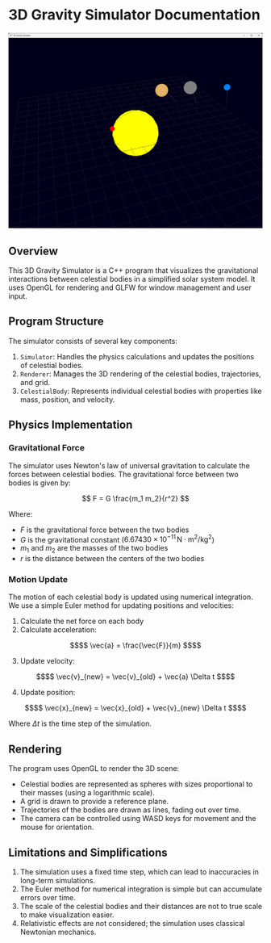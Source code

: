 # 3D Gravity Simulator Documentation

![image.png](image.png)

## Overview

This 3D Gravity Simulator is a C++ program that visualizes the gravitational interactions between celestial bodies in a simplified solar system model. It uses OpenGL for rendering and GLFW for window management and user input.

## Program Structure

The simulator consists of several key components:

1. `Simulator`: Handles the physics calculations and updates the positions of celestial bodies.
2. `Renderer`: Manages the 3D rendering of the celestial bodies, trajectories, and grid.
3. `CelestialBody`: Represents individual celestial bodies with properties like mass, position, and velocity.

## Physics Implementation

### Gravitational Force

The simulator uses Newton's law of universal gravitation to calculate the forces between celestial bodies. The gravitational force between two bodies is given by:

$$ 
F = G \frac{m_1 m_2}{r^2} 
$$

Where:
- $F$ is the gravitational force between the two bodies
- $G$ is the gravitational constant ($6.67430 \times 10^{-11} \, \text{N} \cdot \text{m}^2 / \text{kg}^2$)
- $m_1$ and $m_2$ are the masses of the two bodies
- $r$ is the distance between the centers of the two bodies

### Motion Update

The motion of each celestial body is updated using numerical integration. We use a simple Euler method for updating positions and velocities:

1. Calculate the net force on each body
2. Calculate acceleration:
```math
$$ \vec{a} = \frac{\vec{F}}{m} $$
```
3. Update velocity:
```math
$$ \vec{v}_{new} = \vec{v}_{old} + \vec{a} \Delta t $$
```
4. Update position:
```math
$$ \vec{x}_{new} = \vec{x}_{old} + \vec{v}_{new} \Delta t $$
```

Where $\Delta t$ is the time step of the simulation.

## Rendering

The program uses OpenGL to render the 3D scene:

- Celestial bodies are represented as spheres with sizes proportional to their masses (using a logarithmic scale).
- A grid is drawn to provide a reference plane.
- Trajectories of the bodies are drawn as lines, fading out over time.
- The camera can be controlled using WASD keys for movement and the mouse for orientation.

## Limitations and Simplifications

1. The simulation uses a fixed time step, which can lead to inaccuracies in long-term simulations.
2. The Euler method for numerical integration is simple but can accumulate errors over time.
3. The scale of the celestial bodies and their distances are not to true scale to make visualization easier.
4. Relativistic effects are not considered; the simulation uses classical Newtonian mechanics.

